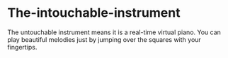 # The-intouchable-instrument
The untouchable instrument means it is a real-time virtual piano. You can play beautiful melodies just by jumping over the squares with your fingertips.
